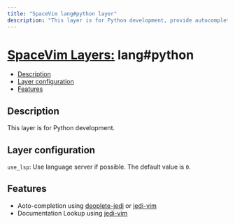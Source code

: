 ```yaml
---
title: "SpaceVim lang#python layer"
description: "This layer is for Python development, provide autocompletion, syntax checking, code format for python file."
---
```


# [SpaceVim Layers:](https://spacevim.org/layers) lang#python

<!-- vim-markdown-toc GFM -->

* [Description](#description)
* [Layer configuration](#layer-configuration)
* [Features](#features)

<!-- vim-markdown-toc -->

## Description

This layer is for Python development.

## Layer configuration

`use_lsp`: Use language server if possible. The default value is `0`.

## Features

- Aoto-completion using [deoplete-jedi](https://github.com/zchee/deoplete-jedi) or [jedi-vim](https://github.com/davidhalter/jedi-vim)
- Documentation Lookup using [jedi-vim](https://github.com/davidhalter/jedi-vim)

